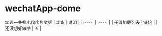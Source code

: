 # wechatApp-dome
实现一些些小程序的灵感
|  功能   | 说明  |
|  :----:  | :----: |
| 无限加载列表  | [链接](https://www.jianshu.com/p/94fb13f64772) |
| 还没想好做啥  | 五 |
